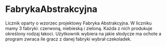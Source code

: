 # FabrykaAbstrakcyjna
Licznik oparty o wzorzec projektowy Fabryka Abstrakcyjna.
W liczniku mamy 3 fabryki: czerwoną, niebieską i zieloną. Każda z nich produkuje określony rodzaj łakoci. Użytkownik wybiera 
na jakie słodycze ma ochote a program zwraca ile gracz z danej fabryki wybrał czekoladek. 
